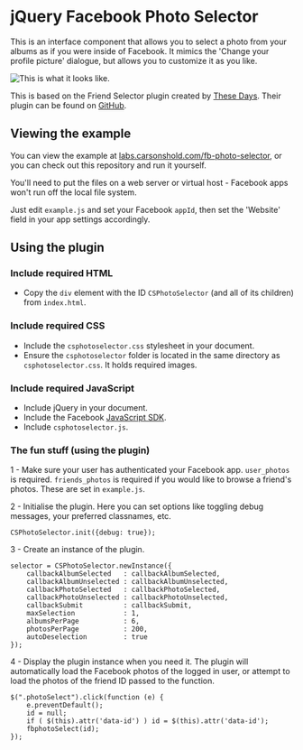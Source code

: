 jQuery Facebook Photo Selector
=========================================

This is an interface component that allows you to select a photo from your albums as if you were inside of Facebook. It mimics the 'Change your profile picture' dialogue, but allows you to customize it as you like.

![This is what it looks like.](http://labs.carsonshold.com/fb-photo-selector/demo.png)

This is based on the Friend Selector plugin created by [These Days](http://www.thesedays.com/). Their plugin can be found on [GitHub](https://github.com/thesedays/Facebook-friend-selector).

## Viewing the example

You can view the example at [labs.carsonshold.com/fb-photo-selector](http://labs.carsonshold.com/fb-photo-selector/), or you can check out this repository and run it yourself.

You'll need to put the files on a web server or virtual host - Facebook apps won't run off the local file system.

Just edit `example.js` and set your Facebook `appId`, then set the 'Website' field in your app settings accordingly.

## Using the plugin

### Include required HTML

- Copy the `div` element with the ID `CSPhotoSelector` (and all of its children) from `index.html`.

### Include required CSS

- Include the `csphotoselector.css` stylesheet in your document.
- Ensure the `csphotoselector` folder is located in the same directory as `csphotoselector.css`. It holds required images.

### Include required JavaScript

- Include jQuery in your document.
- Include the Facebook [JavaScript SDK](http://developers.facebook.com/docs/reference/javascript/).
- Include `csphotoselector.js`.

### The fun stuff (using the plugin)

1 - Make sure your user has authenticated your Facebook app. `user_photos` is required. `friends_photos` is required if you would like to browse a friend's photos. These are set in `example.js`.

2 - Initialise the plugin. Here you can set options like toggling debug messages, your preferred classnames, etc.

	CSPhotoSelector.init({debug: true});

3 - Create an instance of the plugin.

	selector = CSPhotoSelector.newInstance({
		callbackAlbumSelected	: callbackAlbumSelected,
		callbackAlbumUnselected	: callbackAlbumUnselected,
		callbackPhotoSelected	: callbackPhotoSelected,
		callbackPhotoUnselected	: callbackPhotoUnselected,
		callbackSubmit			: callbackSubmit,
		maxSelection			: 1,
		albumsPerPage			: 6,
		photosPerPage			: 200,
		autoDeselection			: true
	});

4 - Display the plugin instance when you need it. The plugin will automatically load the Facebook photos of the logged in user, or attempt to load the photos of the friend ID passed to the function.

	$(".photoSelect").click(function (e) {
		e.preventDefault();
		id = null;
		if ( $(this).attr('data-id') ) id = $(this).attr('data-id');
		fbphotoSelect(id);
	});


